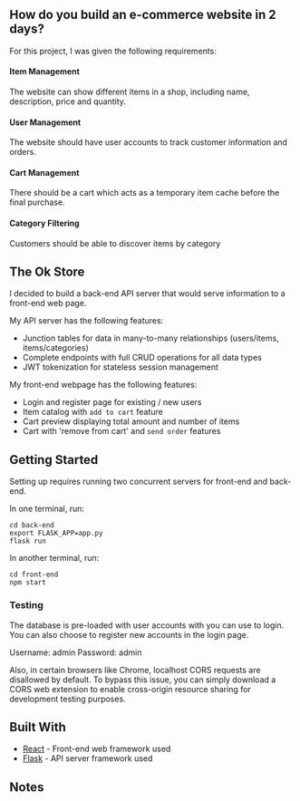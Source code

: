 ## How do you build an e-commerce website in 2 days?

For this project, I was given the following requirements:

#### Item Management
The website can show different items in a shop, including name, description, price and quantity.

#### User Management
The website should have user accounts to track customer information and orders.

#### Cart Management
There should be a cart which acts as a temporary item cache before the final purchase.

#### Category Filtering
Customers should be able to discover items by category

## The Ok Store
I decided to build a back-end API server that would serve information to a front-end web page.

My API server has the following features:
- Junction tables for data in many-to-many relationships (users/items, items/categories)
- Complete endpoints with full CRUD operations for all data types
- JWT tokenization for stateless session management

My front-end webpage has the following features:
- Login and register page for existing / new users
- Item catalog with `add to cart` feature
- Cart preview displaying total amount and number of items
- Cart with 'remove from cart' and `send order` features

## Getting Started
Setting up requires running two concurrent servers for front-end and back-end.

In one terminal, run:
```
cd back-end
export FLASK_APP=app.py
flask run
```

In another terminal, run:
```
cd front-end
npm start
```

### Testing
The database is pre-loaded with user accounts with you can use to login. You can also choose to register new accounts in the login page.

Username: admin
Password: admin

Also, in certain browsers like Chrome, localhost CORS requests are disallowed by default. To bypass this issue, you can simply download a CORS web extension to enable cross-origin resource sharing for development testing purposes.

## Built With

* [React](https://reactjs.org/) - Front-end web framework used
* [Flask](http://flask.pocoo.org/) - API server framework used

## Notes


